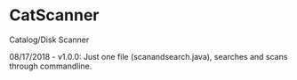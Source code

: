 # CatScanner
Catalog/Disk Scanner

08/17/2018 - v1.0.0: Just one file (scanandsearch.java), searches and scans through commandline.
